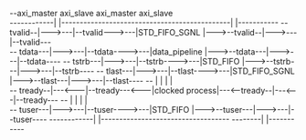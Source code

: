 --axi_master        axi_slave                           axi_master          axi_slave   
------------|       |----------------------------------------------|       |-----------
--  tvalid--|--->---|--tvalid--->---|STD_FIFO_SGNL  |--->--tvalid--|--->---|--tvalid---    
--  tdata---|--->---|--tdata---->---|data_pipeline  |--->--tdata---|--->---|--tdata----
--  tstrb---|--->---|--tstrb---->---|STD_FIFO       |--->--tstrb---|--->---|--tstrb----
--  tlast---|--->---|--tlast---->---|STD_FIFO_SGNL  |--->--tlast---|--->---|--tlast----
--          |       |                                              |       |           
--  tready--|---<---|--tready---<---|clocked process|---<--tready--|---<---|--tready---
--          |       |                                              |       |           
--  tuser---|--->---|--tuser---->---|STD_FIFO       |--->--tuser---|--->---|--tuser----
------------|       |-----------------------------------   --------|       |-----------
